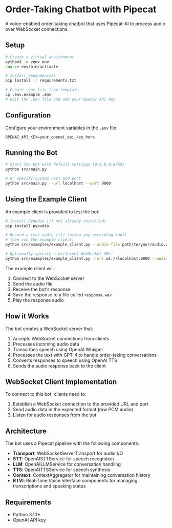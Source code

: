 # Order-Taking Chatbot with Pipecat

A voice-enabled order-taking chatbot that uses Pipecat-AI to process audio over WebSocket connections.

## Setup

```bash
# Create a virtual environment
python3 -m venv env
source env/bin/activate

# Install dependencies
pip install -r requirements.txt

# Create .env file from template
cp .env.example .env
# Edit the .env file and add your OpenAI API key
```

## Configuration

Configure your environment variables in the `.env` file:

```
OPENAI_API_KEY=your_openai_api_key_here
```

## Running the Bot

```bash
# Start the bot with default settings (0.0.0.0:8765)
python src/main.py

# Or specify custom host and port
python src/main.py --url localhost --port 9000
```

## Using the Example Client

An example client is provided to test the bot:

```bash
# Install PyAudio (if not already installed)
pip install pyaudio

# Record a test audio file (using any recording tool)
# Then run the example client:
python src/examples/example_client.py --audio-file path/to/your/audio.wav

# Optionally specify a different WebSocket URL:
python src/examples/example_client.py --url ws://localhost:9000 --audio-file path/to/your/audio.wav
```

The example client will:
1. Connect to the WebSocket server
2. Send the audio file
3. Receive the bot's response
4. Save the response to a file called `response.wav`
5. Play the response audio

## How it Works

The bot creates a WebSocket server that:

1. Accepts WebSocket connections from clients
2. Processes incoming audio data
3. Transcribes speech using OpenAI Whisper
4. Processes the text with GPT-4 to handle order-taking conversations
5. Converts responses to speech using OpenAI TTS
6. Sends the audio response back to the client

## WebSocket Client Implementation

To connect to this bot, clients need to:

1. Establish a WebSocket connection to the provided URL and port
2. Send audio data in the expected format (raw PCM audio)
3. Listen for audio responses from the bot

## Architecture

The bot uses a Pipecat pipeline with the following components:

- **Transport**: WebSocketServerTransport for audio I/O
- **STT**: OpenAISTTService for speech recognition
- **LLM**: OpenAILLMService for conversation handling
- **TTS**: OpenAITTSService for speech synthesis
- **Context**: ContextAggregator for maintaining conversation history
- **RTVI**: Real-Time Voice Interface components for managing transcriptions and speaking states

## Requirements

- Python 3.10+
- OpenAI API key